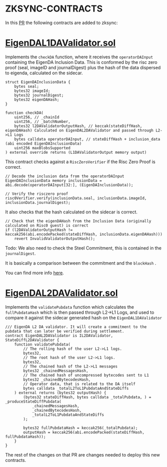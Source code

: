 # ZKSYNC-CONTRACTS

In this [PR](https://github.com/matter-labs/era-contracts/pull/1405) the following contracts are added to zksync:

# [EigenDAL1DAValidator.sol](https://github.com/matter-labs/era-contracts/pull/1405/files#diff-c8ffe58186030899035f2943942d2a933d6d90566917a34e74495335c085cad6)

Implements the `checkDA` function, where it receives the `operatorDAInput` containing the EigenDA Inclusion Data. This is conformed by the risc zero proof (seal, imageID and journalDigest) plus the hash of the data dispersed to eigenda, calculated on the sidecar.

```solidity
struct EigenDAInclusionData {
    bytes seal;
    bytes32 imageId;
    bytes32 journalDigest;
    bytes32 eigenDAHash;
}
```

```solidity
function checkDA(
    uint256, // _chainId
    uint256, // _batchNumber,
    bytes32 l2DAValidatorOutputHash, // keccak(stateDiffHash, eigenDAHash) Calculated on EigenDAL2DAValidator and passed through L2->L1 Logs
    bytes calldata operatorDAInput, // stateDiffHash + inclusion_data (abi encoded EigenDAInclusionData)
    uint256 maxBlobsSupported
) external override returns (L1DAValidatorOutput memory output)
```

This contract checks against a `RiscZeroVerifier` if the Risc Zero Proof is correct.

```solidity
// Decode the inclusion data from the operatorDAInput
EigenDAInclusionData memory inclusionData = abi.decode(operatorDAInput[32:], (EigenDAInclusionData));

// Verify the risczero proof
risc0Verifier.verify(inclusionData.seal, inclusionData.imageId, inclusionData.journalDigest);
```

It also checks that the hash calculated on the sidecar is correct.

```solidity
// Check that the eigenDAHash from the Inclusion Data (originally calculated on Risc0 guest) is correct
if (l2DAValidatorOutputHash != keccak256(abi.encodePacked(stateDiffHash, inclusionData.eigenDAHash)))
    revert InvalidValidatorOutputHash();
```

Todo: We also need to check the Steel Commitment, this is contained in the `journalDigest`.

It is basically a comparison between the commitment  and the `blockHash` .

You can find more info [here](https://docs.beboundless.xyz/developers/steel/commitments#validation-of-steel-commitments).

# [EigenDAL2DAValidator.sol](https://github.com/matter-labs/era-contracts/pull/1405/files#diff-41149852d9965ba83ff78ea4f039ca5e74ec542cb5aead78166720895c2e184a)


Implements the `validatePubdata` function which calculates the `fullPubdataHash` which is then passed through L2→L1 Logs, and used to compare it against the sidecar generated hash on the `EigenDAL1DAValidator`

```solidity
/// EigenDA L2 DA validator. It will create a commitment to the pubdata that can later be verified during settlement.
contract EigenDAL2DAValidator is IL2DAValidator, StateDiffL2DAValidator {
    function validatePubdata(
        // The rolling hash of the user L2->L1 logs.
        bytes32,
        // The root hash of the user L2->L1 logs.
        bytes32,
        // The chained hash of the L2->L1 messages
        bytes32 _chainedMessagesHash,
        // The chained hash of uncompressed bytecodes sent to L1
        bytes32 _chainedBytecodesHash,
        // Operator data, that is related to the DA itself
        bytes calldata _totalL2ToL1PubdataAndStateDiffs
    ) external returns (bytes32 outputHash) {
        (bytes32 stateDiffHash, bytes calldata _totalPubdata, ) = _produceStateDiffPubdata(
            _chainedMessagesHash,
            _chainedBytecodesHash,
            _totalL2ToL1PubdataAndStateDiffs
        );

        bytes32 fullPubdataHash = keccak256(_totalPubdata);
        outputHash = keccak256(abi.encodePacked(stateDiffHash, fullPubdataHash));
    }
}
```

The rest of the changes on that PR are changes needed to deploy this new contracts.
